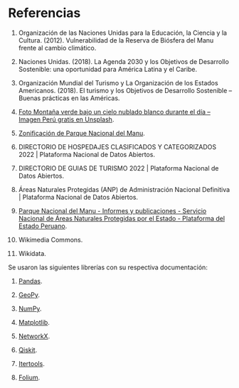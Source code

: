 # Referencias
1. Organización de las Naciones Unidas para la Educación, la Ciencia y la Cultura. (2012). Vulnerabilidad de la Reserva de Biósfera del Manu frente al cambio climático.

2. Naciones Unidas. (2018). La Agenda 2030 y los Objetivos de Desarrollo Sostenible: una oportunidad para América Latina y el Caribe.

3. Organización Mundial del Turismo y La Organización de los Estados Americanos. (2018). El turismo y los Objetivos de Desarrollo Sostenible – Buenas prácticas en las Américas.

4. [Foto Montaña verde bajo un cielo nublado blanco durante el día – Imagen Perú gratis en Unsplash](https://www.google.com/maps).
  
5. [Zonificación de Parque Nacional del Manu](geoidep.gob.pe).

6. DIRECTORIO DE HOSPEDAJES CLASIFICADOS Y CATEGORIZADOS 2022 | Plataforma Nacional de Datos Abiertos.

7. DIRECTORIO DE GUIAS DE TURISMO 2022 | Plataforma Nacional de Datos Abiertos.

8. Áreas Naturales Protegidas (ANP) de Administración Nacional Definitiva | Plataforma Nacional de Datos Abiertos.

9. [Parque Nacional del Manu - Informes y publicaciones - Servicio Nacional de Áreas Naturales Protegidas por el Estado - Plataforma del Estado Peruano](www.gob.pe).

10. Wikimedia Commons.
   
11. Wikidata.

Se usaron las siguientes librerías con su respectiva documentación:
1. [Pandas](https://pandas.pydata.org/).

2. [GeoPy](https://geopy.readthedocs.io/en/stable/).

3. [NumPy](https://numpy.org/).

4. [Matplotlib](https://matplotlib.org/).

5. [NetworkX](https://networkx.org/).

6. [Qiskit](https://qiskit.org/).

7. [Itertools](https://docs.python.org/3/library/itertools.html).

8. [Folium](https://python-visualization.github.io/folium/latest/).
